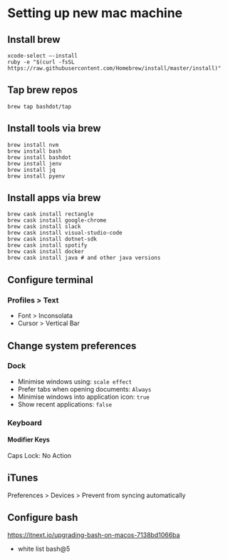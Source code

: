 # Setting up new mac machine

## Install brew

```shell
xcode-select —-install
ruby -e "$(curl -fsSL https://raw.githubusercontent.com/Homebrew/install/master/install)"
```

## Tap brew repos

```shell
brew tap bashdot/tap
```

## Install tools via brew

```shell
brew install nvm
brew install bash
brew install bashdot
brew install jenv
brew install jq
brew install pyenv
```

## Install apps via brew

```shell
brew cask install rectangle
brew cask install google-chrome
brew cask install slack
brew cask install visual-studio-code
brew cask install dotnet-sdk
brew cask install spotify
brew cask install docker
brew cask install java # and other java versions
```

## Configure terminal

### Profiles > Text

- Font > Inconsolata
- Cursor > Vertical Bar

## Change system preferences

### Dock

- Minimise windows using: `scale effect`
- Prefer tabs when opening documents: `Always`
- Minimise windows into application icon: `true`
- Show recent applications: `false`

### Keyboard

#### Modifier Keys

Caps Lock: No Action

## iTunes

Preferences > Devices > Prevent from syncing automatically

## Configure bash

https://itnext.io/upgrading-bash-on-macos-7138bd1066ba

- white list bash@5
